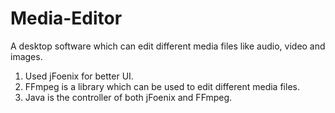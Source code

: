 # Media-Editor
A desktop software which can edit different media files like audio, video and images. 
  1. Used jFoenix for better UI.
  2. FFmpeg is a library which can be used to edit different media files.
  3. Java is the controller of both jFoenix and FFmpeg.
